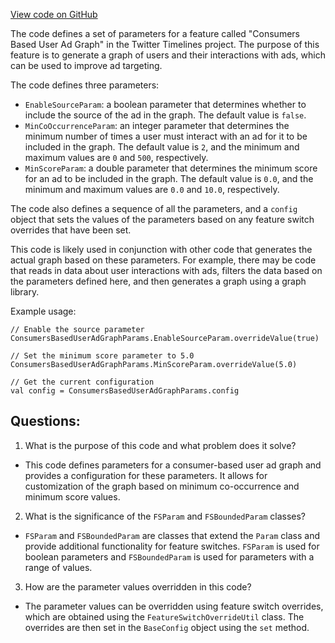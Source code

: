 [View code on GitHub](https://github.com/misbahsy/the-algorithm/cr-mixer/server/src/main/scala/com/twitter/cr_mixer/param/ConsumersBasedUserAdGraphParams.scala)

The code defines a set of parameters for a feature called "Consumers Based User Ad Graph" in the Twitter Timelines project. The purpose of this feature is to generate a graph of users and their interactions with ads, which can be used to improve ad targeting. 

The code defines three parameters: 
- `EnableSourceParam`: a boolean parameter that determines whether to include the source of the ad in the graph. The default value is `false`.
- `MinCoOccurrenceParam`: an integer parameter that determines the minimum number of times a user must interact with an ad for it to be included in the graph. The default value is `2`, and the minimum and maximum values are `0` and `500`, respectively.
- `MinScoreParam`: a double parameter that determines the minimum score for an ad to be included in the graph. The default value is `0.0`, and the minimum and maximum values are `0.0` and `10.0`, respectively.

The code also defines a sequence of all the parameters, and a `config` object that sets the values of the parameters based on any feature switch overrides that have been set. 

This code is likely used in conjunction with other code that generates the actual graph based on these parameters. For example, there may be code that reads in data about user interactions with ads, filters the data based on the parameters defined here, and then generates a graph using a graph library. 

Example usage:
```
// Enable the source parameter
ConsumersBasedUserAdGraphParams.EnableSourceParam.overrideValue(true)

// Set the minimum score parameter to 5.0
ConsumersBasedUserAdGraphParams.MinScoreParam.overrideValue(5.0)

// Get the current configuration
val config = ConsumersBasedUserAdGraphParams.config
```
## Questions: 
 1. What is the purpose of this code and what problem does it solve?
- This code defines parameters for a consumer-based user ad graph and provides a configuration for these parameters. It allows for customization of the graph based on minimum co-occurrence and minimum score values.

2. What is the significance of the `FSParam` and `FSBoundedParam` classes?
- `FSParam` and `FSBoundedParam` are classes that extend the `Param` class and provide additional functionality for feature switches. `FSParam` is used for boolean parameters and `FSBoundedParam` is used for parameters with a range of values.

3. How are the parameter values overridden in this code?
- The parameter values can be overridden using feature switch overrides, which are obtained using the `FeatureSwitchOverrideUtil` class. The overrides are then set in the `BaseConfig` object using the `set` method.